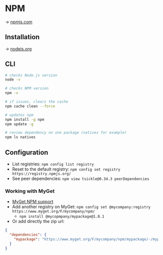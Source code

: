 # NPM

→ [npmjs.com](https://www.npmjs.com/)

## Installation

→ [nodejs.org](https://nodejs.org/)

## CLI

```bash
# checks Node.js version
node -v

# checks NPM version
npm -v

# if issues, clears the cache
npm cache clean --force

# updates npm
npm install -g npm
npm update -g

# review dependency on one package (natives for example)
npm ls natives
```

## Configuration

- List registries: `npm config list registry`
- Reset to the default registry: `npm config set registry https://registry.npmjs.org/`
- See peer dependencies: `npm view tsickle@0.34.3 peerDependencies`

### Working with MyGet

- [MyGet NPM support](https://docs.myget.org/docs/reference/myget-npm-support)
- Add another registry on MyGet: `npm config set @mycompany:registry https://www.myget.org/F/mycompany/npm/`
  - `npm install @mycopmpany/mypackage@1.0.1`
- Or add directly the zip url:

```json
{
  "dependencies": {
    "mypackage": "https://www.myget.org/F/mycompany/npm/mypackage/-/mypackage-1.0.0.tgz"
  }
}
```
